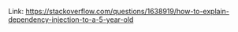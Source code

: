 Link: https://stackoverflow.com/questions/1638919/how-to-explain-dependency-injection-to-a-5-year-old
